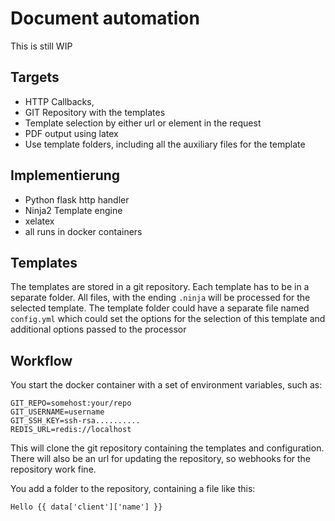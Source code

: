 # Document automation

This is still WIP

## Targets

- HTTP Callbacks, 
- GIT Repository with the templates
- Template selection by either url or element in the request
- PDF output using latex
- Use template folders, including all the auxiliary files for the template


## Implementierung

- Python flask http handler
- Ninja2 Template engine
- xelatex 
- all runs in docker containers


## Templates

The templates are stored in a git repository.
Each template has to be in a separate folder. All files, with the ending `.ninja` will be processed for the selected template.
The template folder could have a separate file named `config.yml` which could set the options for the selection of this template and additional options passed to the processor


## Workflow

You start the docker container with a set of environment variables, such as:

```
GIT_REPO=somehost:your/repo
GIT_USERNAME=username
GIT_SSH_KEY=ssh-rsa..........
REDIS_URL=redis://localhost
```

This will clone the git repository containing the templates and configuration. There will also be an url for updating the repository, so webhooks for the repository work fine.

You add a folder to the repository, containing a file like this:

```
Hello {{ data['client']['name'] }}
```
